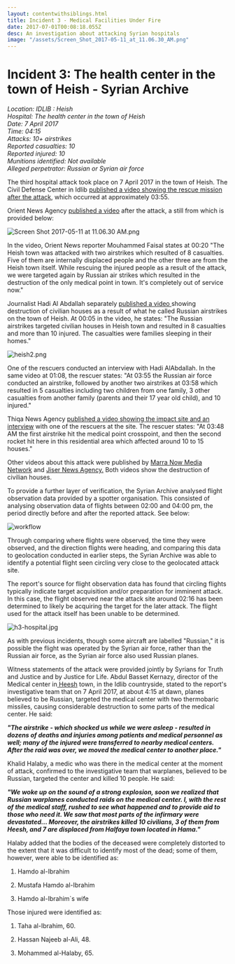 ```yaml
---
layout: contentwithsiblings.html
title: Incident 3 - Medical Facilities Under Fire
date: 2017-07-01T00:08:18.055Z
desc: An investigation about attacking Syrian hospitals
image: "/assets/Screen_Shot_2017-05-11_at_11.06.30_AM.png"
---
```


# Incident 3: The health center in the town of Heish - Syrian Archive

_Location: IDLIB : Heish  
Hospital: The health center in the town of Heish  
Date: 7 April 2017  
Time: 04:15  
Attacks: 10+ airstrikes  
Reported casualties: 10  
Reported injured: 10  
Munitions identified: Not available  
Alleged perpetrator: Russian or Syrian air force_

The third hospital attack took place on 7 April 2017 in the town of Heish. The Civil Defense Center in Idlib [published a video showing the rescue mission after the attack][1], which occurred at approximately 03:55.

Orient News Agency [published a video][2] after the attack, a still from which is provided below:

![Screen Shot 2017-05-11 at 11.06.30 AM.png][3]

In the video, Orient News reporter Mouhammed Faisal states at 00:20 "The Heish town was attacked with two airstrikes which resulted of 8 casualties. Five of them are internally displaced people and the other three are from the Heish town itself. While rescuing the injured people as a result of the attack, we were targeted again by Russian air strikes which resulted in the destruction of the only medical point in town. It's completely out of service now."

Journalist Hadi Al Abdallah separately [published a video ][4]showing destruction of civilian houses as a result of what he called Russian airstrikes on the town of Heish. At 00:05 in the video, he states: "The Russian airstrikes targeted civilian houses in Heish town and resulted in 8 casualties and more than 10 injured. The casualties were families sleeping in their homes."

![heish2.png][5]

One of the rescuers conducted an interview with Hadi AlAbdallah. In the same video at 01:08, the rescuer states: "At 03:55 the Russian air force conducted an airstrike, followed by another two airstrikes at 03:58 which resulted in 5 casualties including two children from one family, 3 other casualties from another family (parents and their 17 year old child), and 10 injured."

Thiqa News Agency [published a video showing the impact site and an interview][6] with one of the rescuers at the site. The rescuer states: "At 03:48 AM the first airstrike hit the medical point crosspoint, and then the second rocket hit here in this residential area which affected around 10 to 15 houses."

Other videos about this attack were published by [Marra Now Media Network][7] and [Jiser News Agency.][8] Both videos show the destruction of civilian houses.

To provide a further layer of verification, the Syrian Archive analysed flight observation data provided by a spotter organisation. This consisted of analysing observation data of  flights between 02:00 and 04:00 pm, the period directly before and after the reported attack. See below:

![workflow][9]

Through comparing where flights were observed, the time they were observed, and the direction flights were heading, and comparing this data to geolocation conducted in earlier steps, the Syrian Archive was able to identify a potential flight seen circling very close to the geolocated attack site.

The report's source for flight observation data has found that circling flights typically indicate target acquisition and/or preparation for imminent attack. In this case, the flight observed near the attack site around 02:16 has been determined to likely be acquiring the target for the later attack. The flight used for the attack itself has been unable to be determined.

![h3-hospital.jpg][10]

As with previous incidents, though some aircraft are labelled "Russian," it is possible the flight was operated by the Syrian air force, rather than the Russian air force, as the Syrian air force also used Russian planes.

Witness statements of the attack were provided jointly by Syrians for Truth and Justice and by Justice for Life. Abdul Basset Kernazy, director of the Medical center in[ Heesh][11] town, in the Idlib countryside, stated to the report's investigative team that on 7 April 2017, at about 4:15 at dawn, planes believed to be Russian, targeted the medical center with two thermobaric missiles, causing considerable destruction to some parts of the medical center. He said:

**_"The airstrike - which shocked us while we were asleep - resulted in dozens of deaths and injuries among patients and medical personnel as well; many of the injured were transferred to nearby medical centers. After the raid was over, we moved the medical center to another place."_**

Khalid Halaby, a medic who was there in the medical center at the moment of attack, confirmed to the investigative team that warplanes, believed to be Russian, targeted the center and killed 10 people. He said:

**_"We woke up on the sound of a strong explosion, soon we realized that Russian warplanes conducted raids on the medical center. I, with the rest of the medical staff, rushed to see what happened and to provide aid to those who need it. We saw that most parts of the infirmary were devastated... Moreover, the airstrikes killed 10 civilians, 3 of them from Heesh, and 7 are displaced from Halfaya town located in Hama."_**

Halaby added that the bodies of the deceased were completely distorted to the extent that it was difficult to identify most of the dead; some of them, however, were able to be identified as:

1. Hamdo al-Ibrahim  

2. Mustafa Hamdo al-Ibrahim  

3. Hamdo al-Ibrahim`s wife

Those injured were identified as:

1. Taha al-Ibrahim, 60.  

2. Hassan Najeeb al-Ali, 48.  

3. Mohammed al-Halaby, 65.  

[1]: https://www.youtube.com/watch?v=pAkmte0DnAc
[2]: https://www.youtube.com/watch?v=fSTjk6ERLb0
[3]: /assets/Screen_Shot_2017-05-11_at_11.06.30_AM.png
[4]: https://www.youtube.com/watch?v=8q552FQXLNc
[5]: /assets/heish2.png
[6]: https://www.youtube.com/watch?v=Vag_LHW_jMQ
[7]: https://www.youtube.com/watch?v=tfMj49qh62k
[8]: https://www.youtube.com/watch?v=UvTob2rVDDA
[9]: /assets/7_april_2017_with_arrows.width-800.png
[10]: /assets/h3-hospital.jpg
[11]: https://www.google.com.tr/maps/place/Hesh,+Syria/@35.5470319,36.6348981,2477m/data=!3m2!1e3!4b1!4m5!3m4!1s0x1524f67a394c7ecf:0x6196dd3aa455af04!8m2!3d35.5488997!4d36.6444758?hl=en
